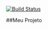 [![Build Status](https://travis-ci.org/BatistaJeff/restFulSpringJava8.svg?branch=master)](https://travis-ci.org/BatistaJeff/restFulSpringJava8)

##Meu Projeto

